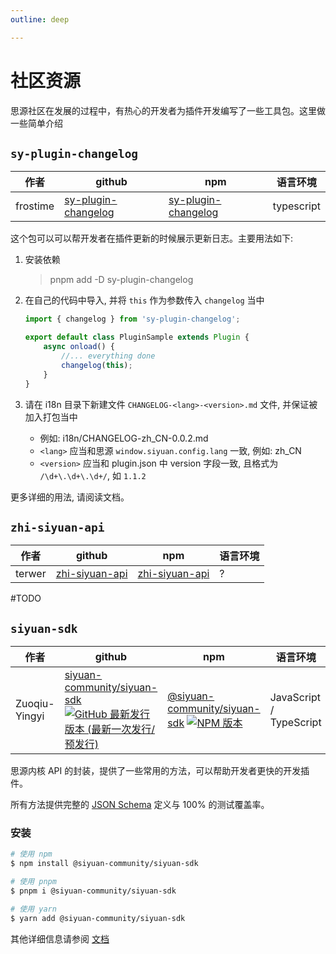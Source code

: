 ```yaml
---
outline: deep

---
```


# 社区资源

思源社区在发展的过程中，有热心的开发者为插件开发编写了一些工具包。这里做一些简单介绍

## `sy-plugin-changelog`

| 作者     | github                                                                 | npm                                                                      | 语言环境   |
| -------- | ---------------------------------------------------------------------- | ------------------------------------------------------------------------ | ---------- |
| frostime | [sy-plugin-changelog](https://github.com/frostime/sy-plugin-changelog) | [sy-plugin-changelog](https://www.npmjs.com/package/sy-plugin-changelog) | typescript |


这个包可以可以帮开发者在插件更新的时候展示更新日志。主要用法如下:

1. 安装依赖

    > pnpm add -D sy-plugin-changelog
2. 在自己的代码中导入, 并将 `this` 作为参数传入 `changelog` 当中

    ```ts
    import { changelog } from 'sy-plugin-changelog';

    export default class PluginSample extends Plugin {
        async onload() {
            //... everything done
            changelog(this);
        }
    }
    ```

3. 请在 i18n 目录下新建文件 `CHANGELOG-<lang>-<version>.md` 文件, 并保证被加入打包当中

    - 例如: i18n/CHANGELOG-zh_CN-0.0.2.md
    - `<lang>` 应当和思源 `window.siyuan.config.lang` 一致, 例如: zh_CN
    - `<version>` 应当和 plugin.json 中 version 字段一致, 且格式为 `/\d+\.\d+\.\d+/`, 如 `1.1.2`

更多详细的用法, 请阅读文档。

## `zhi-siyuan-api`


| 作者   | github                                          | npm                                                            | 语言环境 |
| ------ | ----------------------------------------------- | -------------------------------------------------------------- | -------- |
| terwer | [zhi-siyuan-api](https://github.com/terwer/zhi) | [zhi-siyuan-api](https://www.npmjs.com/package/zhi-siyuan-api) | ?        |

#TODO

## `siyuan-sdk`

| 作者          | github                                                                                                                                                                                                                                                                                                               | npm                                                                                                                                                                                                                                                                    | 语言环境                |
| ------------- | -------------------------------------------------------------------------------------------------------------------------------------------------------------------------------------------------------------------------------------------------------------------------------------------------------------------- | ---------------------------------------------------------------------------------------------------------------------------------------------------------------------------------------------------------------------------------------------------------------------- | ----------------------- |
| Zuoqiu-Yingyi | [siyuan-community/siyuan-sdk](https://github.com/siyuan-community/siyuan-sdk) [![GitHub 最新发行版本 (最新一次发行/预发行)](https://img.shields.io/github/v/release/siyuan-community/siyuan-sdk?include_prereleases&style=flat-square)](https://github.com/Zuoqiu-Yingyi/siyuan-plugin-custom-fonts/releases/latest) | [@siyuan-community/siyuan-sdk](https://www.npmjs.com/package/@siyuan-community/siyuan-sdk) [![NPM 版本](https://img.shields.io/npm/v/%40siyuan-community/siyuan-sdk?style=flat-square)](https://www.npmjs.com/package/@siyuan-community/siyuan-sdk?activeTab=versions) | JavaScript / TypeScript |

思源内核 API 的封装，提供了一些常用的方法，可以帮助开发者更快的开发插件。

所有方法提供完整的 [JSON Schema](https://json-schema.org/) 定义与 100% 的测试覆盖率。

### 安装

```bash
# 使用 npm
$ npm install @siyuan-community/siyuan-sdk

# 使用 pnpm
$ pnpm i @siyuan-community/siyuan-sdk

# 使用 yarn
$ yarn add @siyuan-community/siyuan-sdk
```

其他详细信息请参阅 [文档](/zh-Hans/reference/community/siyuan-sdk/)
